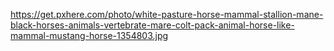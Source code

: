 https://get.pxhere.com/photo/white-pasture-horse-mammal-stallion-mane-black-horses-animals-vertebrate-mare-colt-pack-animal-horse-like-mammal-mustang-horse-1354803.jpg
